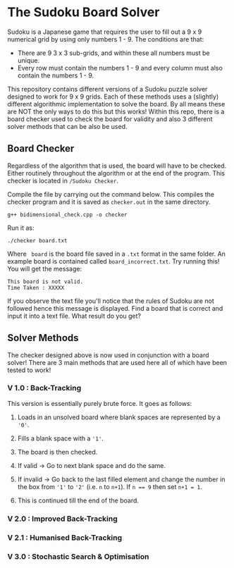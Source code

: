 # The Sudoku Board Solver

Sudoku is a Japanese game that requires the user to fill out a 9 x 9 numerical grid by using only numbers 1 - 9. The conditions are that:
* There are 9 3 x 3 sub-grids, and within these all numbers must be unique.
* Every row must contain the numbers 1 - 9 and every column must also contain the numbers 1 - 9.

This repository contains different versions of a Sudoku puzzle solver designed to work for 9 x 9 grids. Each of these methods uses a (slightly) different algorithmic implementation to solve the board. By all means these are NOT the only ways to do this but this works! Within this repo, there is a board checker used to check the board for validity and also 3 different solver methods that can be also be used.

## Board Checker
Regardless of the algorithm that is used, the board will have to be checked. Either routinely throughout the algorithm or at the end of the program. This checker is located in ``` /Sudoku Checker ```.

Compile the file by carrying out the command below. This compiles the checker program and it is saved as ``` checker.out ``` in the same directory.
```
g++ bidimensional_check.cpp -o checker  
```
Run it as:
```
./checker board.txt
```
Where ``` board``` is the board file saved in a ```.txt``` format in the same folder. An example board is contained called ```board_incorrect.txt```. Try running this! You will get the message:
```
This board is not valid.
Time Taken : XXXXX
```

If you observe the text file you'll notice that the rules of Sudoku are not followed hence this message is displayed. Find a board that is correct and input it into a text file. What result do you get?

## Solver Methods

The checker designed above is now used in conjunction with a board solver! There are 3 main methods that are used here all of which have been tested to work!

###  V 1.0 : Back-Tracking
This version is essentially purely brute force. It goes as follows:

1. Loads in an unsolved board where blank spaces are represented by a ```'0'```.

2. Fills a blank space with a ```'1'```.  

3. The board is then checked.

4. If valid -> Go to next blank space and do the same.  

5. If invalid -> Go back to the last filled element and change the number in the box from ```'1'``` to ```'2'``` (i.e. ```n``` to ```n+1```). If ```n == 9``` then set ```n+1 = 1```.

6. This is continued till the end of the board.  

###  V 2.0 : Improved Back-Tracking

### V 2.1 : Humanised Back-Tracking

### V 3.0 : Stochastic Search & Optimisation
